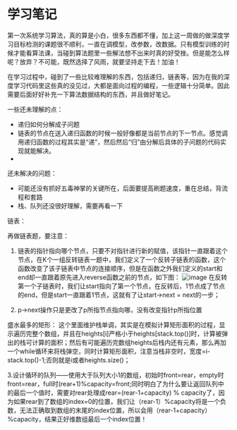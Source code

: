# 学习笔记

第一次系统学习算法，真的算是小白，很多东西都不懂，加上这一周做的做深度学习目标检测的课题很不顺利，一直在调模型，改参数，改数据。只有模型训练的时候才能看算法课，当碰到算法题里一些解法想不出来时真的好受挫。但是能怎么样呢？放弃？不可能，既然选择了风雨，就要坚持走下去！加油！

在学习过程中，碰到了一些比较难理解的东西，包括递归，链表等，因为在我的深度学习代码里这些真的没见过，大都是面向过程的编程，一些逻辑十分简单。因此需要后面好好补充一下算法数据结构的东西，并且做好笔记。

一些还未理解的点：
- 递归如何分解成子问题
- 链表的节点在送入递归函数的时候一般好像都是当前节点的下一节点。感觉调用递归函数的过程其实是“递”，然后然后“归”由分解后具体的子问题的代码实现就能解决。
- 
还未解决的问题：
- 可能还没有抓好五毒神掌的关键所在，后面要提高刷题速度，重在总结，背流程和套路
- 栈、队列还没很好理解，需要再看一下

链表：

再做链表题，要注意：
1. 链表的指针指向哪个节点，只要不对指针进行新的赋值，该指针一直跟着这个节点，在K个一组反转链表一题中，我们定义了一个反转子链表的函数，这个函数改变了该子链表中节点的连接顺序，但是在函数之外我们定义的start和end却一直跟着原先进入reverse函数之前的节点，如下图：
![image](https://pic.leetcode-cn.com/866b404c6b0b52fa02385e301ee907fc015742c3766c80c02e24ef3a8613e5ad-k%E4%B8%AA%E4%B8%80%E7%BB%84%E7%BF%BB%E8%BD%AC%E9%93%BE%E8%A1%A8.png)
在反转第一个子链表时，我们让start指向了第一个节点，在反转后，1节点成了节点的end，但是start一直跟着1节点，这就有了让start->next = next的一步；

2. p->next操作只是更改了p所指节点指向哪，没有改变指针p所指位置

盛水最多的矩形：
这个里面维护栈单调，其实是在模拟计算矩形面积的过程，显示遍历完整个数组，并且在heights[i]严格小于heights[stack.top()]时，计算被弹出的栈可计算的面积；然后有可能遍历完数组heights后栈内还有元素，那么再加一个while循环来将栈弹空，同时计算矩形面积，注意当栈非空时，宽度=i-stack.top()-1;否则就是i或者heights.size()；

3.设计循环的队列——使用大于队列大小1的数组，初始时front=rear，empty时front=rear，full时(rear+1)%capacity=front;同时明白了为什么要让返回队列中的最后一个值时，需要对rear处理成rear=(rear-1+capacity) % capacity了，因为如果rear到了数组的index=0的位置，我们让（rear-1）%capacity将是一个负数，无法正确取到数组的末尾的index位置，所以会用（rear-1+capacity）%capacity，结果正好维数组最后一个index位置！
